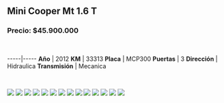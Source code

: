 ## Mini Cooper Mt 1.6 T

### Precio: $45.900.000

<p>&nbsp;</p>

-----|-----
**Año** | 2012
**KM** | 33313
**Placa** | MCP300
**Puertas** | 3
**Dirección** | Hidraulica
**Transmisión** | Mecanica


<p>&nbsp;</p>

<img src="images/Mini Cooper Mt 1.6 T - 0.0906.jpg?raw=true"/>
<img src="images/Mini Cooper Mt 1.6 T - 0.1839.jpg?raw=true"/>
<img src="images/Mini Cooper Mt 1.6 T - 0.2303.jpg?raw=true"/>
<img src="images/Mini Cooper Mt 1.6 T - 0.627.jpg?raw=true"/>
<img src="images/Mini Cooper Mt 1.6 T - 0.6388.jpg?raw=true"/>
<img src="images/Mini Cooper Mt 1.6 T - 0.672.jpg?raw=true"/>
<img src="images/Mini Cooper Mt 1.6 T - 0.6938.jpg?raw=true"/>
<img src="images/Mini Cooper Mt 1.6 T - 0.7161.jpg?raw=true"/>
<img src="images/Mini Cooper Mt 1.6 T - 0.7722.jpg?raw=true"/>
<img src="images/Mini Cooper Mt 1.6 T - 0.8152.jpg?raw=true"/>
<img src="images/Mini Cooper Mt 1.6 T - 0.8172.jpg?raw=true"/>
<img src="images/Mini Cooper Mt 1.6 T - 0.9139.jpg?raw=true"/>
<img src="images/Mini Cooper Mt 1.6 T - 0.9229.jpg?raw=true"/>
<img src="images/Mini Cooper Mt 1.6 T - 0.9675.jpg?raw=true"/>



